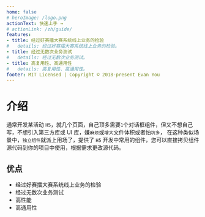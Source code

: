 ```yaml
---
home: false
# heroImage: /logo.png
actionText: 快速上手 →
# actionLink: /zh/guide/
features:
- title: 经过好赛擂大赛系统线上业务的检验
#   details: 经过好赛擂大赛系统线上业务的检验。
- title: 经过无数次业务测试
#   details: 经过无数次业务测试。
- title: 高复用性、高通用性
#   details: 高复用性、高通用性。
footer: MIT Licensed | Copyright © 2018-present Evan You
---
```


# 介绍

通常开发某活动 `H5`，就几个页面，自己顶多需要`1`个对话框组件，但又不想自己写，不想引入第三方库或 UI 库，嫌`麻烦`或`增大`文件体积或者怕`坑多`，
在这种类似场景中，`独立组件`就派上用场了，提供了 `H5` 开发中常用的组件，您可以直接拷贝组件源代码到你的项目中使用，根据需求更改源代码。

## 优点
- 经过好赛擂大赛系统线上业务的检验
- 经过无数次业务测试
- 高性能
- 高通用性
